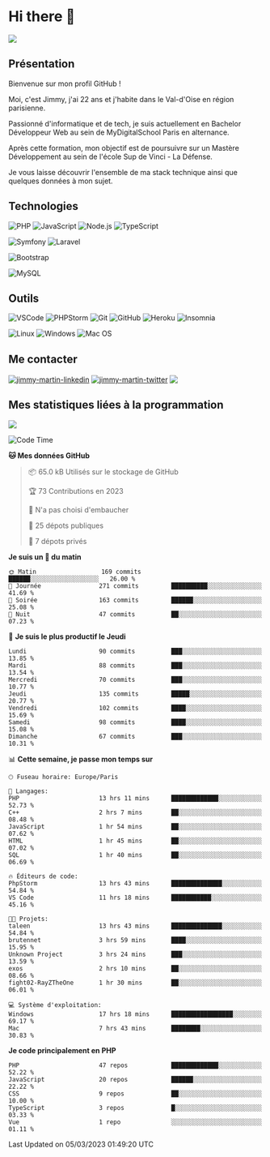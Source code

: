 # Hi there 👋

![](https://komarev.com/ghpvc/?username=jimmy-martin&color=1a1b27)

<!--
**jimmy-martin/jimmy-martin** is a ✨ _special_ ✨ repository because its `README.md` (this file) appears on your GitHub profile.

Here are some ideas to get you started:

- 🔭 I’m currently working on ...
- 🌱 I’m currently learning ...
- 👯 I’m looking to collaborate on ...
- 🤔 I’m looking for help with ...
- 💬 Ask me about ...
- 📫 How to reach me: ...
- 😄 Pronouns: ...
- ⚡ Fun fact: ...
-->

## Présentation

Bienvenue sur mon profil GitHub !

Moi, c'est Jimmy, j'ai 22 ans et j'habite dans le Val-d'Oise en région parisienne.

Passionné d'informatique et de tech, je suis actuellement en Bachelor Développeur Web au sein de MyDigitalSchool Paris en alternance.

Après cette formation, mon objectif est de poursuivre sur un Mastère Développement au sein de l'école Sup de Vinci - La Défense.

Je vous laisse découvrir l'ensemble de ma stack technique ainsi que quelques données à mon sujet.

## Technologies

<div>

![PHP](https://img.shields.io/badge/PHP-777BB4?style=for-the-badge&logo=php&logoColor=white) ![JavaScript](https://img.shields.io/badge/JavaScript-F7DF1E?style=for-the-badge&logo=javascript&logoColor=black) ![Node.js](https://img.shields.io/badge/Node.js-43853D?style=for-the-badge&logo=node.js&logoColor=white) ![TypeScript](https://img.shields.io/badge/TypeScript-007ACC?style=for-the-badge&logo=typescript&logoColor=white)

</div>
<div>

![Symfony](https://img.shields.io/badge/Symfony-092E20?style=for-the-badge&logo=symfony&logoColor=white) ![Laravel](https://img.shields.io/badge/Laravel-FF2D20?style=for-the-badge&logo=laravel&logoColor=white)

</div>
<div>

![Bootstrap](https://img.shields.io/badge/Bootstrap-563D7C?style=for-the-badge&logo=bootstrap&logoColor=white)

</div>
<div>

![MySQL](https://img.shields.io/badge/MySQL-4479A1?style=for-the-badge&logo=mysql&logoColor=white)

</div>

## Outils

![VSCode](https://img.shields.io/badge/VSCode-007ACC?style=for-the-badge&logo=visual-studio-code&logoColor=white)
![PHPStorm](http://img.shields.io/badge/-PHPStorm-181717?style=for-the-badge&logo=phpstorm&logoColor=white)
![Git](https://img.shields.io/badge/Git-E44C30?style=for-the-badge&logo=git&logoColor=white)
![GitHub](https://img.shields.io/badge/GitHub-100000?style=for-the-badge&logo=github&logoColor=white)
![Heroku](https://img.shields.io/badge/Heroku-6762a6?style=for-the-badge&logo=heroku&logoColor=white)
![Insomnia](https://img.shields.io/badge/Insomnia-5600cd?style=for-the-badge&logo=insomnia&logoColor=white)

![Linux](https://img.shields.io/badge/Linux-FCC624?style=for-the-badge&logo=linux&logoColor=white)
![Windows](https://img.shields.io/badge/Windows-0078D6?style=for-the-badge&logo=windows&logoColor=white)
![Mac OS](https://img.shields.io/badge/mac%20os-000000?style=for-the-badge&logo=apple&logoColor=white)

## Me contacter

<p>
<a href="https://www.linkedin.com/in/jimmy-martin-dev/" target="blank"><img align="center" src="https://img.shields.io/badge/-LinkedIn-0077B5?style=for-the-badge&logo=Linkedin&logoColor=white&link=https://www.linkedin.com/in/jimmy-martin-dev/" alt="jimmy-martin-linkedin"/></a>
<a href="https://twitter.com/jimmydev_" target="blank"><img align="center" src="https://img.shields.io/badge/-Twitter-1DA1F2?style=for-the-badge&logo=Twitter&logoColor=white&link=https://twitter.com/jimmydev_" alt="jimmy-martin-twitter"/></a>
 <a href="mailto:jimmy.martin952@gmail.com" target="blank"><img align="center" src="https://img.shields.io/badge/gmail-D14836?style=for-the-badge&logo=gmail&logoColor=white" /></a>
</p>

## Mes statistiques liées à la programmation

<a href="https://github-readme-stats.vercel.app/api/top-langs/?username=jimmy-martin&layout=compact">
  <img align="center" src="https://github-readme-stats.vercel.app/api/top-langs/?username=jimmy-martin&layout=compact"/>
</a>



<!--START_SECTION:waka-->
![Code Time](http://img.shields.io/badge/Code%20Time-1%2C581%20hrs%2031%20mins-blue)

**🐱 Mes données GitHub** 

> 📦 65.0 kB Utilisés sur le stockage de GitHub 
 > 
> 🏆 73 Contributions en 2023
 > 
> 🚫 N'a pas choisi d'embaucher
 > 
> 📜 25 dépots publiques 
 > 
> 🔑 7 dépots privés 
 > 
**Je suis un 🐤 du matin** 

```text
🌞 Matin                  169 commits         ██████░░░░░░░░░░░░░░░░░░░   26.00 % 
🌆 Journée                271 commits         ██████████░░░░░░░░░░░░░░░   41.69 % 
🌃 Soirée                 163 commits         ██████░░░░░░░░░░░░░░░░░░░   25.08 % 
🌙 Nuit                   47 commits          ██░░░░░░░░░░░░░░░░░░░░░░░   07.23 % 
```
📅 **Je suis le plus productif le Jeudi** 

```text
Lundi                    90 commits          ███░░░░░░░░░░░░░░░░░░░░░░   13.85 % 
Mardi                    88 commits          ███░░░░░░░░░░░░░░░░░░░░░░   13.54 % 
Mercredi                 70 commits          ███░░░░░░░░░░░░░░░░░░░░░░   10.77 % 
Jeudi                    135 commits         █████░░░░░░░░░░░░░░░░░░░░   20.77 % 
Vendredi                 102 commits         ████░░░░░░░░░░░░░░░░░░░░░   15.69 % 
Samedi                   98 commits          ████░░░░░░░░░░░░░░░░░░░░░   15.08 % 
Dimanche                 67 commits          ███░░░░░░░░░░░░░░░░░░░░░░   10.31 % 
```


📊 **Cette semaine, je passe mon temps sur** 

```text
🕑︎ Fuseau horaire: Europe/Paris

💬 Langages: 
PHP                      13 hrs 11 mins      █████████████░░░░░░░░░░░░   52.73 % 
C++                      2 hrs 7 mins        ██░░░░░░░░░░░░░░░░░░░░░░░   08.48 % 
JavaScript               1 hr 54 mins        ██░░░░░░░░░░░░░░░░░░░░░░░   07.62 % 
HTML                     1 hr 45 mins        ██░░░░░░░░░░░░░░░░░░░░░░░   07.02 % 
SQL                      1 hr 40 mins        ██░░░░░░░░░░░░░░░░░░░░░░░   06.69 % 

🔥 Éditeurs de code: 
PhpStorm                 13 hrs 43 mins      ██████████████░░░░░░░░░░░   54.84 % 
VS Code                  11 hrs 18 mins      ███████████░░░░░░░░░░░░░░   45.16 % 

🐱‍💻 Projets: 
taleen                   13 hrs 43 mins      ██████████████░░░░░░░░░░░   54.84 % 
brutennet                3 hrs 59 mins       ████░░░░░░░░░░░░░░░░░░░░░   15.95 % 
Unknown Project          3 hrs 24 mins       ███░░░░░░░░░░░░░░░░░░░░░░   13.59 % 
exos                     2 hrs 10 mins       ██░░░░░░░░░░░░░░░░░░░░░░░   08.66 % 
fight02-RayZTheOne       1 hr 30 mins        ██░░░░░░░░░░░░░░░░░░░░░░░   06.01 % 

💻 Système d'exploitation: 
Windows                  17 hrs 18 mins      █████████████████░░░░░░░░   69.17 % 
Mac                      7 hrs 43 mins       ████████░░░░░░░░░░░░░░░░░   30.83 % 
```

**Je code principalement en PHP** 

```text
PHP                      47 repos            █████████████░░░░░░░░░░░░   52.22 % 
JavaScript               20 repos            ██████░░░░░░░░░░░░░░░░░░░   22.22 % 
CSS                      9 repos             ██░░░░░░░░░░░░░░░░░░░░░░░   10.00 % 
TypeScript               3 repos             █░░░░░░░░░░░░░░░░░░░░░░░░   03.33 % 
Vue                      1 repo              ░░░░░░░░░░░░░░░░░░░░░░░░░   01.11 % 
```




 Last Updated on 05/03/2023 01:49:20 UTC
<!--END_SECTION:waka-->


